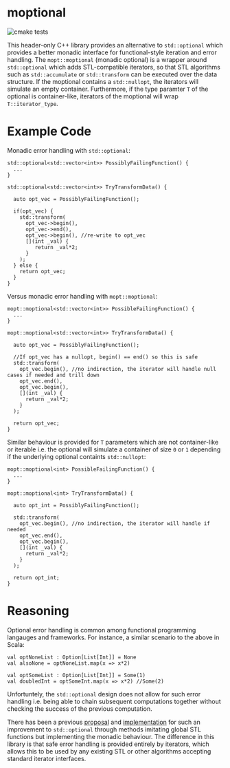 # moptional

![cmake tests](https://github.com/ad65537/moptional/actions/workflows/cmake.yml/badge.svg)

This header-only C++ library provides an alternative to `std::optional` which provides a better monadic interface for functional-style iteration and error handling. The `mopt::moptional` (monadic optional) is a wrapper around `std::optional` which adds STL-compatible iterators, so that STL algorithms such as `std::accumulate` or `std::transform` can be executed over the data structure. If the moptional contains a `std::nullopt`, the iterators will simulate an empty container. Furthermore, if the type paramter `T` of the optional is container-like, iterators of the moptional will wrap `T::iterator_type`.

# Example Code

Monadic error handling with `std::optional`:
```
std::optional<std::vector<int>> PossiblyFailingFunction() {
  ...
}

std::optional<std::vector<int>> TryTransformData() {

  auto opt_vec = PossiblyFailingFunction();

  if(opt_vec) {
    std::transform(
      opt_vec->begin(),
      opt_vec->end(),
      opt_vec->begin(), //re-write to opt_vec
      [](int _val) {
         return _val*2;
      }
    );
  } else {
    return opt_vec;
  }
}
```

Versus monadic error handling with `mopt::moptional`:

```
mopt::moptional<std::vector<int>> PossibleFailingFunction() {
  ...
}

mopt::moptional<std::vector<int>> TryTransformData() {

  auto opt_vec = PossiblyFailingFunction();

  //If opt_vec has a nullopt, begin() == end() so this is safe
  std::transform(
    opt_vec.begin(), //no indirection, the iterator will handle null cases if needed and trill down
    opt_vec.end(),
    opt_vec.begin(),
    [](int _val) {
      return _val*2;
    }
  );
  
  return opt_vec;
}
```

Similar behaviour is provided for `T` parameters which are not container-like or iterable i.e. the optional will simulate a container of size `0` or `1` depending if the underlying optional containts `std::nullopt`:

```
mopt::moptional<int> PossibleFailingFunction() {
  ...
}

mopt::moptional<int> TryTransformData() {

  auto opt_int = PossiblyFailingFunction();

  std::transform(
    opt_vec.begin(), //no indirection, the iterator will handle if needed
    opt_vec.end(),
    opt_vec.begin(),
    [](int _val) {
      return _val*2;
    }
  );
  
  return opt_int;
}
```


# Reasoning

Optional error handling is common among functional programming langauges and frameworks. For instance, a similar scenario to the above in Scala:

```
val optNoneList : Option[List[Int]] = None
val alsoNone = optNoneList.map(x => x*2)

val optSomeList : Option[List[Int]] = Some(1)
val doubledInt = optSomeInt.map(x => x*2) //Some(2)
```

Unfortuntely, the `std::optional` design does not allow for such error handling i.e. being able to chain subsequent computations together without checking the success of the previous computation.

There has been a previous [proposal](http://www.open-std.org/jtc1/sc22/wg21/docs/papers/2019/p0798r4.html) and [implementation](https://github.com/TartanLlama/optional) for such an improvement to `std::optional` through methods imitating global STL functions but implementing the monadic behaviour. The difference in this library is that safe error handling is provided entirely by iterators, which allows this to be used by any existing STL or other algorithms accepting standard iterator interfaces.
